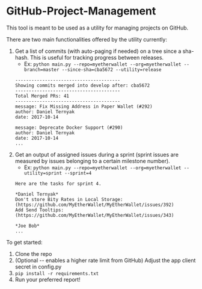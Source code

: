 # GitHub-Project-Management

This tool is meant to be used as a utility for managing projects on GitHub.

There are two main functionalities offered by the utility currently:

1. Get a list of commits (with auto-paging if needed) on a tree since a sha-hash. This is useful for tracking progress between releases.
    - Ex: `python main.py --repo=myetherwallet --org=myetherwallet --branch=master --since-sha=cba5672 --utility=release`
    ```
    ---------------------------------------
    Showing commits merged into develop after: cba5672
    ---------------------------------------
    Total Merged PRs: 41
    ---------------------------------------
    message: Fix Missing Address in Paper Wallet (#292)
    author: Daniel Ternyak
    date: 2017-10-14
    
    message: Deprecate Docker Support (#290)
    author: Daniel Ternyak
    date: 2017-10-14
    ...
    ```
2. Get an output of assigned issues during a sprint (sprint issues are measured by issues belonging to a certain milestone number).
    - Ex: `python main.py --repo=myetherwallet --org=myetherwallet --utility=sprint --sprint=4`
    ```
    Here are the tasks for sprint 4.

    *Daniel Ternyak*
    Don't store Bity Rates in Local Storage: (https://github.com/MyEtherWallet/MyEtherWallet/issues/392)
    Add Send Tooltips: (https://github.com/MyEtherWallet/MyEtherWallet/issues/343)
    
    *Joe Bob*
    ... 
      ```
To get started:

1. Clone the repo
2. (Optional -- enables a higher rate limit from GitHub) Adjust the app client secret in config.py
3. `pip install -r requirements.txt`
4. Run your preferred report! 
